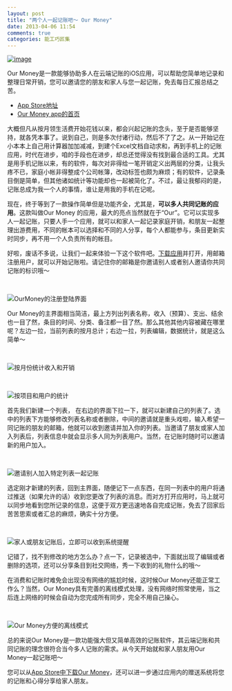 ```yaml
---
layout: post
title: "两个人一起记账吧～ Our Money"
date: 2013-04-06 11:54
comments: true
categories: 能工巧匠集
---
```


[![image](http://img.onevcat.com/2013/ourmoney-banner.jpg)](https://itunes.apple.com/cn/app/our-money/id562520527?ls=1&mt=8)

Our Money是一款能够协助多人在云端记账的iOS应用，可以帮助您简单地记录和整理日常开销，您可以邀请您的朋友和家人与您一起记账，免去每日汇报总结之苦。

* [App Store地址](https://itunes.apple.com/cn/app/our-money/id562520527?ls=1&mt=8)
* [Our Money app的首页](http://ourmoney.onevcat.com)

大概但凡从按月领生活费开始花钱以来，都会兴起记账的念头，至于是否能够坚持，就各凭本事了。说到自己，则是多次付诸行动，然后不了了之。从一开始记在小本本上自己用计算器加加减减，到建个Excel文档自动求和，再到手机上的记账应用，时代在进步，咱的手段也在进步，却总还觉得没有找到最合适的工具。尤其是用手机记账以来，有的软件，每次对非得给一笔开销定义出两层的分类，让我头疼不已，家庭小帐非得整成个公司帐簿，改动标签也颇为麻烦；有的软件，记录条目倒是简单，但其他诸如统计等功能却也一起被简化了。不过，最让我郁闷的是，记账总成为我一个人的事情，谁让是用我的手机在记呢。

现在，终于等到了一款操作简单但是功能齐全，尤其是，**可以多人共同记账的应用**。这款叫做Our Money 的应用，最大的亮点当然就在于“Our”。它可以实现多人一起记账，只要人手一个应用，就可以和家人一起记录家庭开销，和朋友一起整理出游费用，不同的帐本可以选择和不同的人分享，每个人都能参与，条目更新实时同步，再不用一个人负责所有的帐目。

好啦，废话不多说，让我们一起来体验一下这个软件吧。[下载应用](https://itunes.apple.com/cn/app/our-money/id562520527?ls=1&mt=8)并打开，用邮箱注册用户，就可以开始记账啦。请记住你的邮箱是你邀请别人或者别人邀请你共同记账的标识哦～

<!-- more -->

<br>

![OurMoney的注册登陆界面](http://img.onevcat.com/2013/1-ourmoney-login.png)
Our Money的主界面相当简洁，最上方列出列表名称，收入（预算）、支出、结余也一目了然，条目的时间、分类、备注都一目了然。那么其他其他内容被藏在哪里呢？左边一拉，当前列表的按月总计；右边一拉，列表编辑，数据统计，就是这么简单～

<br>
![按月份统计收入和开销](http://img.onevcat.com/2013/2-ourmoney-month.png)

<br>
![按项目和用户的统计](http://img.onevcat.com/2013/3-ourmoney-stat.png)
首先我们新建一个列表， 在右边的界面下拉一下，就可以新建自己的列表了。选中的列表下方能够修改列表名称或者删除，中间的邀请就是重头戏啦，输入希望一同记账的朋友的邮箱，他就可以收到邀请并加入你的列表。当邀请了朋友或家人加入列表后，列表信息中就会显示多人同为列表用户。当然，在记账时随时可以邀请新的用户加入。

<br>
![邀请别人加入特定列表一起记账](http://img.onevcat.com/2013/4-ourmoney-invite.png)
选定刚才新建的列表，回到主界面，随便记下一点东西，在同一列表中的用户将通过推送（如果允许的话）收到您更改了列表的消息。而对方打开应用时，马上就可以同步地看到您所记录的信息，这便于双方更迅速地各自完成记账，免去了回家后苦苦思索或者汇总的麻烦，确实十分方便。

<br>

![家人或朋友记账后，立即可以收到系统提醒](http://img.onevcat.com/2013/5-ourmoney-push.png)

记错了，找不到修改的地方怎么办？点一下，记录被选中，下面就出现了编辑或者删除的选项，还可以分享条目到社交网络，秀一下收到的礼物什么的哦～

在消费和记账时难免会出现没有网络的尴尬时候，这时候Our Money还能正常工作么？当然，Our Money具有完善的离线模式处理，没有网络时照常使用，当之后连上网络的时候会自动为您完成所有同步，完全不用自己操心。

<br>

![Our Money方便的离线模式](http://img.onevcat.com/2013/6-ourmoney-offline.png)

总的来说Our Money是一款功能强大但又简单高效的记账软件，其云端记账和共同记账的理念很符合当今多人记账的需求。从今天开始就和家人朋友用Our Money一起记账吧～

您可以从[App Store中下载Our Money](https://itunes.apple.com/cn/app/our-money/id562520527?ls=1&mt=8)，还可以进一步通过应用内的赠送系统将您的记账和心得分享给家人朋友。